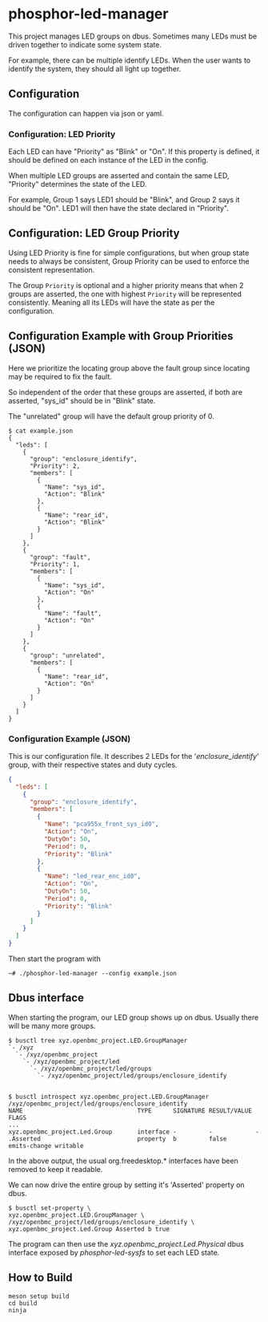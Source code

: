 # phosphor-led-manager

This project manages LED groups on dbus. Sometimes many LEDs must be driven
together to indicate some system state.

For example, there can be multiple identify LEDs. When the user wants to
identify the system, they should all light up together.

## Configuration

The configuration can happen via json or yaml.

### Configuration: LED Priority

Each LED can have "Priority" as "Blink" or "On". If this property is defined, it
should be defined on each instance of the LED in the config.

When multiple LED groups are asserted and contain the same LED, "Priority"
determines the state of the LED.

For example, Group 1 says LED1 should be "Blink", and Group 2 says it should be
"On". LED1 will then have the state declared in "Priority".

## Configuration: LED Group Priority

Using LED Priority is fine for simple configurations, but when group state needs
to always be consistent, Group Priority can be used to enforce the consistent
representation.

The Group `Priority` is optional and a higher priority means that when 2 groups
are asserted, the one with highest `Priority` will be represented consistently.
Meaning all its LEDs will have the state as per the configuration.

## Configuration Example with Group Priorities (JSON)

Here we prioritize the locating group above the fault group since locating may
be required to fix the fault.

So independent of the order that these groups are asserted, if both are
asserted, "sys_id" should be in "Blink" state.

The "unrelated" group will have the default group priority of 0.

```
$ cat example.json
{
  "leds": [
    {
      "group": "enclosure_identify",
      "Priority": 2,
      "members": [
        {
          "Name": "sys_id",
          "Action": "Blink"
        },
        {
          "Name": "rear_id",
          "Action": "Blink"
        }
      ]
    },
    {
      "group": "fault",
      "Priority": 1,
      "members": [
        {
          "Name": "sys_id",
          "Action": "On"
        },
        {
          "Name": "fault",
          "Action": "On"
        }
      ]
    },
    {
      "group": "unrelated",
      "members": [
        {
          "Name": "rear_id",
          "Action": "On"
        }
      ]
    }
  ]
}
```

### Configuration Example (JSON)

This is our configuration file. It describes 2 LEDs for the
'_enclosure_identify_' group, with their respective states and duty cycles.

```json
{
  "leds": [
    {
      "group": "enclosure_identify",
      "members": [
        {
          "Name": "pca955x_front_sys_id0",
          "Action": "On",
          "DutyOn": 50,
          "Period": 0,
          "Priority": "Blink"
        },
        {
          "Name": "led_rear_enc_id0",
          "Action": "On",
          "DutyOn": 50,
          "Period": 0,
          "Priority": "Blink"
        }
      ]
    }
  ]
}
```

Then start the program with

```text
~# ./phosphor-led-manager --config example.json
```

## Dbus interface

When starting the program, our LED group shows up on dbus. Usually there will be
many more groups.

```text
$ busctl tree xyz.openbmc_project.LED.GroupManager
`- /xyz
  `- /xyz/openbmc_project
    `- /xyz/openbmc_project/led
      `- /xyz/openbmc_project/led/groups
        `- /xyz/openbmc_project/led/groups/enclosure_identify


$ busctl introspect xyz.openbmc_project.LED.GroupManager /xyz/openbmc_project/led/groups/enclosure_identify
NAME                                TYPE      SIGNATURE RESULT/VALUE FLAGS
...
xyz.openbmc_project.Led.Group       interface -         -            -
.Asserted                           property  b         false        emits-change writable
```

In the above output, the usual org.freedesktop.\* interfaces have been removed
to keep it readable.

We can now drive the entire group by setting it's 'Asserted' property on dbus.

```text
$ busctl set-property \
xyz.openbmc_project.LED.GroupManager \
/xyz/openbmc_project/led/groups/enclosure_identify \
xyz.openbmc_project.Led.Group Asserted b true
```

The program can then use the _xyz.openbmc_project.Led.Physical_ dbus interface
exposed by _phosphor-led-sysfs_ to set each LED state.

## How to Build

```text
meson setup build
cd build
ninja
```
